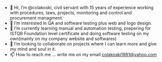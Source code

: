 - 👋 Hi, I’m @colakoski, civil servant with 15 years of experience working with procedures, laws, projects, monitoring and control and procurement managment.
- 👀 I’m interested in QA and software testing plus web and logo design.
- 🌱 I’m currently learning manual and automation testing, prepering for ISTQB Foundation level certificate and doing software testing on my own(mainly on my company website and softwares)
- 💞️ I’m looking to collaborate on projects where I can learn more and give my mind and soul in it.
- 📫 How to reach me ... write me on my email colakoski1981@yahoo.com

<!---
colakoski/colakoski is a ✨ special ✨ repository because its `README.md` (this file) appears on your GitHub profile.
You can click the Preview link to take a look at your changes.
--->
